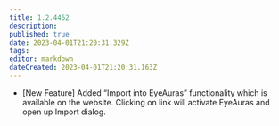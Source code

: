```yaml
---
title: 1.2.4462
description: 
published: true
date: 2023-04-01T21:20:31.329Z
tags: 
editor: markdown
dateCreated: 2023-04-01T21:20:31.163Z
---		
```

		
- [New Feature] Added “Import into EyeAuras” functionality which is available on the website. Clicking on link will activate EyeAuras and open up Import dialog.
